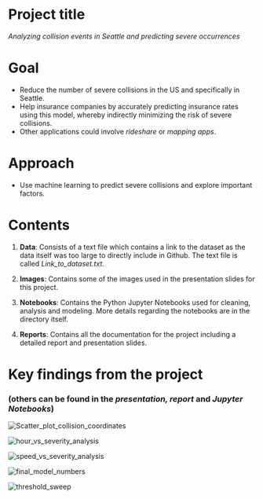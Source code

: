 # Project title

*Analyzing collision events in Seattle and predicting severe occurrences*

# Goal

- Reduce the number of severe collisions in the US and specifically in Seattle. 
- Help insurance companies by accurately predicting insurance rates using this model, whereby indirectly minimizing the risk of severe collisions. 
- Other applications could involve *rideshare* or *mapping apps*. 

# Approach 

- Use machine learning to predict severe collisions and explore important factors.

# Contents

1. **Data**: Consists of a text file which contains a link to the dataset as the data itself was too large to directly include in Github. The text file is called *Link_to_dataset.txt*.

2. **Images**: Contains some of the images used in the presentation slides for this project. 

3. **Notebooks**: Contains the Python Jupyter Notebooks used for cleaning, analysis and modeling. More details regarding the notebooks are in the directory itself.  

4. **Reports**: Contains all the documentation for the project including a detailed report and presentation slides. 

# Key findings from the project 
### (others can be found in the *presentation, report* and *Jupyter Notebooks*)




![Scatter_plot_collision_coordinates](https://user-images.githubusercontent.com/31114603/90972242-5dc42200-e4e5-11ea-9ea9-f103635201aa.JPG)

![hour_vs_severity_analysis](https://user-images.githubusercontent.com/31114603/90973036-5f451880-e4ec-11ea-94dc-8065775d113a.JPG)

![speed_vs_severity_analysis](https://user-images.githubusercontent.com/31114603/90973049-7257e880-e4ec-11ea-967b-a8d770faaaac.JPG)

![final_model_numbers](https://user-images.githubusercontent.com/31114603/90973061-7c79e700-e4ec-11ea-8c53-44e77a84816a.JPG)

![threshold_sweep](https://user-images.githubusercontent.com/31114603/90973080-a03d2d00-e4ec-11ea-9a5a-c0165e569252.JPG)


